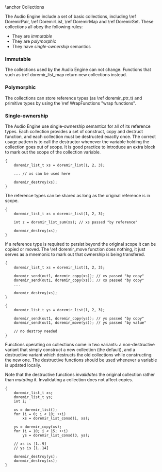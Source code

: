 
\anchor Collections

The Audio Engine include a set of basic collections, including \ref DoremirPair, \ref DoremirList, \ref DoremirMap and \ref DoremirSet. These collections all obey the following rules:

* They are *immutable*
* They are *polymorphic*
* They have *single-ownership* semantics

### Immutable

The collections used by the Audio Engine can not change. Functions that such as \ref doremir_list_map
return new collections instead.

### Polymorphic

The collections can store reference types (as \ref doremir_ptr_t) and primitive types by using the
\ref WrapFunctions "wrap functions".

                                                                   

### Single-ownership

The Audio Engine use single-ownership semantics for all of its reference types. Each collection provides a set of construct, copy and destruct function, and each collection must be destructed exactly once. The correct usage pattern is to call the destructor whenever the variable holding the collection goes out of scope. It is good practice to introduce an extra block to mark out the scope of the collection variable.

~~~~~~~~~~~~~~~~~~~~~~~~~~~~~~~~~~~~~~~~~~~~~~~~~~~~~~~~~~~~
{
    doremir_list_t xs = doremir_list(1, 2, 3);
    
    ... // xs can be used here
    
    doremir_destroy(xs);
}
~~~~~~~~~~~~~~~~~~~~~~~~~~~~~~~~~~~~~~~~~~~~~~~~~~~~~~~~~~~~

The reference types can be shared as long as the original reference is in scope.

~~~~~~~~~~~~~~~~~~~~~~~~~~~~~~~~~~~~~~~~~~~~~~~~~~~~~~~~~~~~
{
    doremir_list_t xs = doremir_list(1, 2, 3);
    
    int z = doremir_list_sum(xs); // xs passed "by reference"

    doremir_destroy(xs);
}
~~~~~~~~~~~~~~~~~~~~~~~~~~~~~~~~~~~~~~~~~~~~~~~~~~~~~~~~~~~~

If a reference type is required to persist beyond the original scope it can be copied or moved.
The \ref doremir_move function does nothing, it just serves as a mnemonic to mark out that
ownership is being transfered.

~~~~~~~~~~~~~~~~~~~~~~~~~~~~~~~~~~~~~~~~~~~~~~~~~~~~~~~~~~~~
{
    doremir_list_t xs = doremir_list(1, 2, 3);
    
    doremir_send(out1, doremir_copy(xs)); // xs passed "by copy"
    doremir_send(out1, doremir_copy(xs)); // xs passed "by copy"
    ...

    doremir_destroy(xs);
}

{
    doremir_list_t ys = doremir_list(1, 2, 3);
    
    doremir_send(out1, doremir_copy(ys)); // ys passed "by copy"
    doremir_send(out1, doremir_move(ys)); // ys passed "by value"

    // no destroy needed
}                                                   
~~~~~~~~~~~~~~~~~~~~~~~~~~~~~~~~~~~~~~~~~~~~~~~~~~~~~~~~~~~~


Functions operating on collections come in two variants: a non-destructive variant that simply construct a
new collection (the default), and a destructive variant which destructs the old collections while
constructing the new one. The destructive functions should be used whenever a variable is updated locally.

Note that the destructive functions *invalidates* the original collection rather than *mutating* it.
Invalidating a collection does not affect copies.

~~~~~~~~~~~~~~~~~~~~~~~~~~~~~~~~~~~~~~~~~~~~~~~~~~~~~~~~~~~~
{
    doremir_list_t xs;
    doremir_list_t ys;
    int i;

    xs = doremir_list();
    for (i = 0; i < 10; ++i)
        xs = doremir_list_consd(i, xs);
    
    ys = doremir_copy(xs);
    for (i = 10; i < 15; ++i)
        ys = doremir_list_consd(3, ys);
    
    // xs is [1..9]
    // ys is [1..14]

    doremir_destroy(ys);
    doremir_destroy(xs);
}
~~~~~~~~~~~~~~~~~~~~~~~~~~~~~~~~~~~~~~~~~~~~~~~~~~~~~~~~~~~~

<!--
Functions that are unsymmetric in their construct/destruct calls becomes construct/destruct functions
themselves.
~~~~~~~~~~~~~~~~~~~~~~~~~~~~~~~~~~~~~~~~~~~~~~~~~~~~~~~~~~~~
doremir_list_t doremir_list_single(doremir_ptr_t x)
{                                
    doremir_list_t xs = doremir_list();
    xs = doremir_list_consd(1, xs);
    return xs; 
}

~~~~~~~~~~~~~~~~~~~~~~~~~~~~~~~~~~~~~~~~~~~~~~~~~~~~~~~~~~~~

-->
